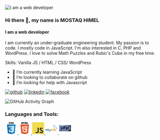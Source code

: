 
![I am a web developer](https://scontent.fdac138-1.fna.fbcdn.net/v/t1.6435-9/128110239_227430718789514_4232927097785042818_n.jpg?_nc_cat=109&ccb=1-5&_nc_sid=174925&_nc_ohc=kFsTGi1KkdUAX9dY04S&_nc_ht=scontent.fdac138-1.fna&oh=00_AT80sJrFN40rEfowmdEfV8MgZjz6-QRB6G3VON7wq6wJkg&oe=62156F69)
### Hi there 👋, my name is **MOSTAQ HIMEL**
#### I am a web developer
I am currently an under-graduate engineering student. My passion is to code. I mostly code in JavaScript. I'm also interested in C, PHP and WordPress.
I love to solve Math Puzzles and Rubic's Cube in my free time.

Skills: Vanilla JS / HTML / CSS/ WordPress

- 🌱 I’m currently learning JavaScript 
- 👯 I’m looking to collaborate on github 
- 🤔 I’m looking for help with Javascript 

[<img src='https://cdn.jsdelivr.net/npm/simple-icons@3.0.1/icons/github.svg' alt='github' height='40'>](https://github.com/Mostaq-Himel) [<img src='https://cdn.jsdelivr.net/npm/simple-icons@3.0.1/icons/linkedin.svg' alt='linkedin' height='40'>](https://www.linkedin.com/in/md-mostaq-ahmed-himel-9560b11a0/)  [<img src='https://cdn.jsdelivr.net/npm/simple-icons@3.0.1/icons/facebook.svg' alt='facebook' height='40'>](https://www.facebook.com/Md.MostaqAhmedHimel)  


![GitHub Activity Graph](https://activity-graph.herokuapp.com/graph?username=Mostaq-Himel)  



<h3 align="left">Languages and Tools:</h3>
<p align="left"> <a href="https://www.w3schools.com/css/" target="_blank" rel="noreferrer"> <img src="https://raw.githubusercontent.com/devicons/devicon/master/icons/css3/css3-original-wordmark.svg" alt="css3" width="40" height="40"/> </a> <a href="https://www.w3.org/html/" target="_blank" rel="noreferrer"> <img src="https://raw.githubusercontent.com/devicons/devicon/master/icons/html5/html5-original-wordmark.svg" alt="html5" width="40" height="40"/> </a> <a href="https://developer.mozilla.org/en-US/docs/Web/JavaScript" target="_blank" rel="noreferrer"> <img src="https://raw.githubusercontent.com/devicons/devicon/master/icons/javascript/javascript-original.svg" alt="javascript" width="40" height="40"/> </a> <a href="https://www.mysql.com/" target="_blank" rel="noreferrer"> <img src="https://raw.githubusercontent.com/devicons/devicon/master/icons/mysql/mysql-original-wordmark.svg" alt="mysql" width="40" height="40"/> </a> <a href="https://www.php.net" target="_blank" rel="noreferrer"> <img src="https://raw.githubusercontent.com/devicons/devicon/master/icons/php/php-original.svg" alt="php" width="40" height="40"/> </a> </p>





